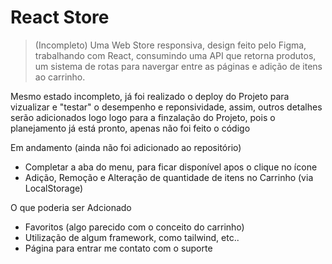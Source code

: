# React Store
>(Incompleto) Uma Web Store responsiva, design feito pelo Figma, trabalhando com React, consumindo uma API que retorna produtos,
>um sistema de rotas para navergar entre as páginas e adição de itens ao carrinho.

Mesmo estado incompleto, já foi realizado o deploy do Projeto para vizualizar e "testar" o desempenho e reponsividade, assim, outros detalhes serão adicionados
logo logo para a finzalação do Projeto, pois o planejamento já está pronto, apenas não foi feito o código

Em andamento (ainda não foi adicionado ao repositório)
- Completar a aba do menu, para ficar disponível apos o clique no ícone
- Adição, Remoção e Alteração de quantidade de itens no Carrinho (via LocalStorage)

O que poderia ser Adcionado
- Favoritos (algo parecido com o conceito do carrinho)
- Utilização de algum framework, como tailwind, etc..
- Página para entrar me contato com o suporte
